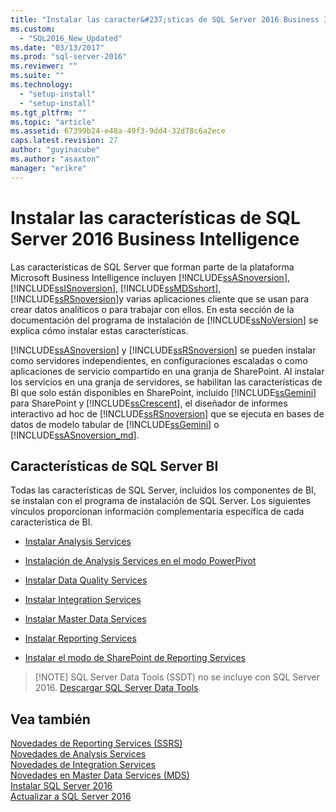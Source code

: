 ```yaml
---
title: "Instalar las caracter&#237;sticas de SQL Server 2016 Business Intelligence | Microsoft Docs"
ms.custom: 
  - "SQL2016_New_Updated"
ms.date: "03/13/2017"
ms.prod: "sql-server-2016"
ms.reviewer: ""
ms.suite: ""
ms.technology: 
  - "setup-install"
  - "setup-install"
ms.tgt_pltfrm: ""
ms.topic: "article"
ms.assetid: 67399b24-e48a-49f3-9dd4-32d78c6a2ece
caps.latest.revision: 27
author: "guyinacube"
ms.author: "asaxton"
manager: "erikre"
---
```

# Instalar las caracter&#237;sticas de SQL Server 2016 Business Intelligence
  Las características de SQL Server que forman parte de la plataforma Microsoft Business Intelligence incluyen [!INCLUDE[ssASnoversion](../../includes/ssasnoversion-md.md)], [!INCLUDE[ssISnoversion](../../includes/ssisnoversion-md.md)], [!INCLUDE[ssMDSshort](../../includes/ssmdsshort-md.md)], [!INCLUDE[ssRSnoversion](../../includes/ssrsnoversion-md.md)]y varias aplicaciones cliente que se usan para crear datos analíticos o para trabajar con ellos. En esta sección de la documentación del programa de instalación de [!INCLUDE[ssNoVersion](../../includes/ssnoversion-md.md)] se explica cómo instalar estas características.  
  
 [!INCLUDE[ssASnoversion](../../includes/ssasnoversion-md.md)] y [!INCLUDE[ssRSnoversion](../../includes/ssrsnoversion-md.md)] se pueden instalar como servidores independientes, en configuraciones escaladas o como aplicaciones de servicio compartido en una granja de SharePoint. Al instalar los servicios en una granja de servidores, se habilitan las características de BI que solo están disponibles en SharePoint, incluido [!INCLUDE[ssGemini](../../includes/ssgemini-md.md)] para SharePoint y [!INCLUDE[ssCrescent](../../includes/sscrescent-md.md)], el diseñador de informes interactivo ad hoc de [!INCLUDE[ssRSnoversion](../../includes/ssrsnoversion-md.md)] que se ejecuta en bases de datos de modelo tabular de [!INCLUDE[ssGemini](../../includes/ssgemini-md.md)] o [!INCLUDE[ssASnoversion_md](../../includes/ssasnoversion-md.md)].  
  
## Características de SQL Server BI  
 Todas las características de SQL Server, incluidos los componentes de BI, se instalan con el programa de instalación de SQL Server. Los siguientes vínculos proporcionan información complementaria específica de cada característica de BI.  
  
-   [Instalar Analysis Services](../../analysis-services/instances/install-windows/install-analysis-services.md)  
  
-   [Instalación de Analysis Services en el modo PowerPivot](../../analysis-services/instances/install-windows/install-analysis-services-in-power-pivot-mode.md)  
  
-   [Instalar Data Quality Services](../../data-quality-services/install-windows/install-data-quality-services.md)  
  
-   [Instalar Integration Services](../../integration-services/install-windows/install-integration-services.md)  
  
-   [Instalar Master Data Services](../../master-data-services/install-windows/install-master-data-services.md)  
  
-   [Instalar Reporting Services](../../reporting-services/install-windows/install-reporting-services.md)  
  
-   [Instalar el modo de SharePoint de Reporting Services](../../reporting-services/install-windows/install-reporting-services-sharepoint-mode.md)  

> [!NOTE] SQL Server Data Tools (SSDT) no se incluye con SQL Server 2016. [Descargar SQL Server Data Tools](http://go.microsoft.com/fwlink/?LinkID=616714).
  
## Vea también  
 [Novedades de Reporting Services &#40;SSRS&#41;](http://msdn.microsoft.com/es-es/bc909063-6b84-4b3a-80d2-e93fc04b4b9d)   
 [Novedades de Analysis Services](../../analysis-services/what-s-new-in-analysis-services.md)   
 [Novedades de Integration Services](../Topic/What's%20New%20in%20Integration%20Services.md)   
 [Novedades en Master Data Services &#40;MDS&#41;](../../master-data-services/what-s-new-in-master-data-services-mds.md)   
 [Instalar SQL Server 2016](../../database-engine/install-windows/install-sql-server-2016.md)   
 [Actualizar a SQL Server 2016](../../database-engine/install-windows/upgrade-to-sql-server-2016.md)  
  
  
